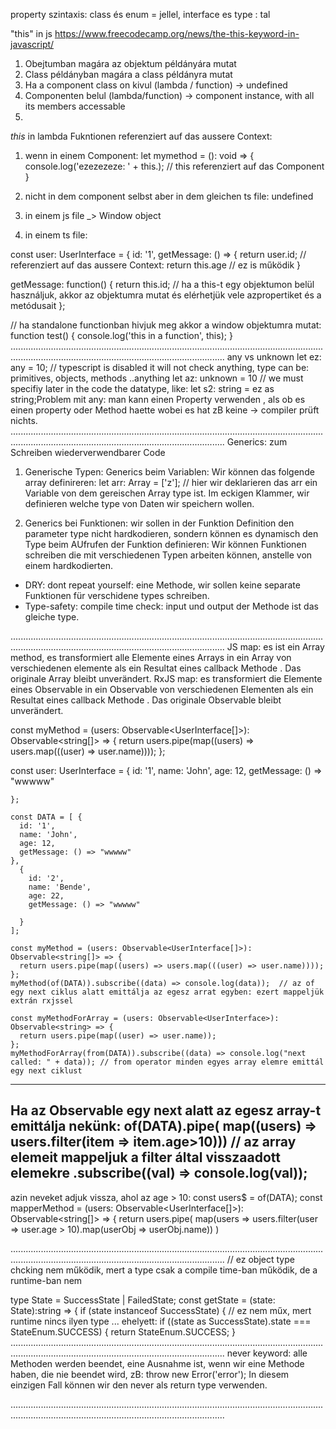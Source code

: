 
property szintaxis: class és enum = jellel, interface es type : tal


"this" in js
https://www.freecodecamp.org/news/the-this-keyword-in-javascript/
1. Obejtumban magára az objektum példányára mutat
2. Class példányban magára a class példányra mutat
3. Ha a component class on kivul (lambda / function) -> undefined
4. Componenten belul (lambda/function) -> component instance, with all its members accessable
5. 

_this_ in lambda Fukntionen referenziert auf das aussere Context:
1. wenn in einem Component:
   let mymethod = (): void => {
    console.log('ezezezeze: ' + this.); // this referenziert auf das Component
   }

2. nicht in dem component selbst aber in dem gleichen ts file: undefined

3. in einem js file _> Window object

3. in einem ts file: 

const user: UserInterface = {
  id: '1',
  getMessage: () => {
    return user.id;   // referenziert auf das aussere Context:
    return this.age // ez is működik
  }

  getMessage: function() {
  return this.id;  // ha a this-t egy objektumon belül használjuk, akkor az objektumra mutat és elérhetjük vele azpropertiket és a metódusait
};
 
// ha standalone functionban hivjuk meg akkor a window objektumra mutat: 
  function test() {
    console.log('this in a function', this);
  }
.................................................................................................................................................................................................................
any vs unknown
let ez: any = 10; // typescript is disabled it will not check anything, type can be: primitives, objects, methods  ..anything
let az: unknown = 10  // we must specifiy later in the code the datatype, like: let s2: string = ez as string;Problem mit any: man kann einen Property verwenden , als ob es einen property oder Method haette
wobei es hat zB keine -> compiler prüft nichts.
.................................................................................................................................................................................................................
Generics: zum Schreiben wiederverwendbarer Code
1.  Generische Typen: Generics beim Variablen:
  Wir können das folgende array definireren:
let arr: Array<string> = ['z']; // hier wir deklarieren das arr ein Variable von dem gereischen Array type ist. Im eckigen Klammer, wir definieren welche type von Daten wir speichern wollen.

2.  Generics bei Funktionen: wir sollen in der Funktion Definition den parameter type nicht hardkodieren, sondern können es dynamisch den Type beim AUfrufen der Funktion definieren:
    Wir können Funktionen schreiben die mit verschiedenen Typen arbeiten können, anstelle von einem hardkodierten. 
-  DRY: dont repeat yourself: eine Methode, wir sollen keine separate Funktionen für verschidene types schreiben.
- Type-safety: compile time check: input und output der Methode ist das gleiche type.

  


.................................................................................................................................................................................................................
JS map: es ist ein Array method, es transformiert alle Elemente eines Arrays in ein Array von verschiedenen elemente als ein Resultat eines callback Methode
  . Das originale Array bleibt unverändert.
RxJS map: es transformiert die Elemente eines Observable in ein Observable von verschiedenen Elementen als ein Resultat eines callback Methode
  . Das originale Observable bleibt unverändert.


const myMethod = (users: Observable<UserInterface[]>): Observable<string[]> => {
  return users.pipe(map((users) => users.map(((user) => user.name))));
};

const user: UserInterface = {
id: '1',
name: 'John',
age: 12,
getMessage: () => "wwwww"

    };

    const DATA = [ {
      id: '1',
      name: 'John',
      age: 12,
      getMessage: () => "wwwww"
    },
      {
        id: '2',
        name: 'Bende',
        age: 22,
        getMessage: () => "wwwww"

      }
    ];

    const myMethod = (users: Observable<UserInterface[]>): Observable<string[]> => {
      return users.pipe(map((users) => users.map(((user) => user.name))));
    };
    myMethod(of(DATA)).subscribe((data) => console.log(data));  // az of egy next ciklus alatt emittálja az egesz arrat egyben: ezert mappeljük extrán rxjssel

    const myMethodForArray = (users: Observable<UserInterface>): Observable<string> => {
      return users.pipe(map((user) => user.name));
    };
    myMethodForArray(from(DATA)).subscribe((data) => console.log("next called: " + data)); // from operator minden egyes array elemre emittál egy next ciklust
-----
Ha az Observable egy next alatt az egesz array-t emittálja nekünk:
of(DATA).pipe(
  map((users) => users.filter(item => item.age>10)))  // az array elemeit mappeljuk a filter által visszaadott elemekre
.subscribe((val) => console.log(val));
----
azin neveket adjuk vissza, ahol az age > 10:
const users$ = of(DATA);
  const mapperMethod = (users: Observable<UserInterface[]>): Observable<string[]> => {
  return users.pipe(
  map(users =>
  users.filter(user => user.age > 10).map(userObj => userObj.name))
)

.................................................................................................................................................................................................................
// ez object type chcking nem működik, mert a type csak a compile time-ban működik, de a runtime-ban nem

type State = SuccessState | FailedState;
  const getState = (state: State):string => {
    if (state instanceof SuccessState) {  // ez nem műx, mert runtime nincs ilyen type
    ...
ehelyett: 
  if ((state as SuccessState).state === StateEnum.SUCCESS) {
    return StateEnum.SUCCESS;
  }
.................................................................................................................................................................................................................
never keyword: alle Methoden werden beendet, eine Ausnahme ist, wenn wir eine Methode haben, die nie beendet wird, zB: throw new Error('error');
In diesem einzigen Fall können wir den never als return type verwenden.



.................................................................................................................................................................................................................
